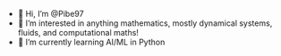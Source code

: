 - 👋 Hi, I’m @Pibe97
- 👀 I’m interested in anything mathematics, mostly dynamical systems, fluids, and computational maths!
- 🌱 I’m currently learning AI/ML in Python
<!---
Pibe97/Pibe97 is a ✨ special ✨ repository because its `README.md` (this file) appears on your GitHub profile.
You can click the Preview link to take a look at your changes.
--->
